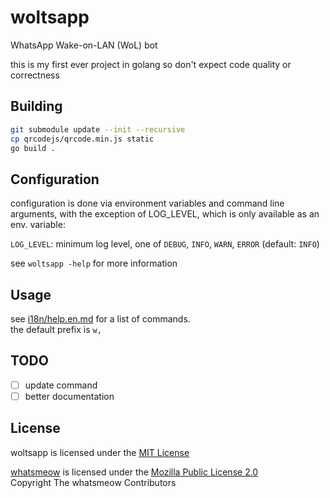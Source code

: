 # woltsapp

WhatsApp Wake-on-LAN (WoL) bot

this is my first ever project in golang so don't expect
code quality or correctness

## Building

```sh
git submodule update --init --recursive
cp qrcodejs/qrcode.min.js static
go build .
```

## Configuration

configuration is done via environment variables and command line arguments,
with the exception of LOG_LEVEL, which is only available as an env. variable:

`LOG_LEVEL`: minimum log level, one of `DEBUG`, `INFO`, `WARN`, `ERROR`
(default: `INFO`)

see `woltsapp -help` for more information

## Usage

see [i18n/help.en.md](i18n/help.en.md) for a list of commands.  
the default prefix is `w,`

## TODO

- [ ] update command
- [ ] better documentation

## License

woltsapp is licensed under the [MIT License](LICENSE)

[whatsmeow](https://github.com/tulir/whatsmeow) is licensed under the
[Mozilla Public License 2.0](https://github.com/tulir/whatsmeow/blob/main/LICENSE)  
Copyright The whatsmeow Contributors
